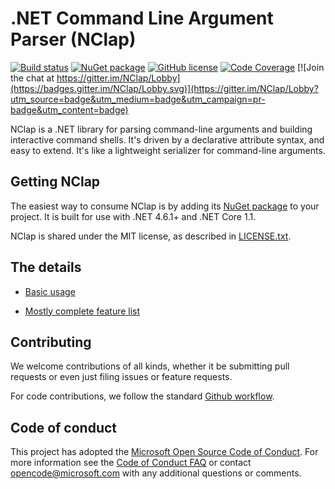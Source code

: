 # .NET Command Line Argument Parser (NClap)

[![Build status](https://ci.appveyor.com/api/projects/status/ay9tjpxor3n4gv1i/branch/master?svg=true)](https://ci.appveyor.com/project/reubeno/nclap/branch/master)
[![NuGet package](https://img.shields.io/nuget/vpre/NClap.svg)](https://www.nuget.org/packages/NClap)
[![GitHub license](https://img.shields.io/github/license/reubeno/NClap.svg)](https://reubeno.github.io/NClap/LICENSE.txt)
[![Code Coverage](https://codecov.io/gh/reubeno/NClap/branch/master/graph/badge.svg)](https://codecov.io/gh/reubeno/NClap) [![Join the chat at https://gitter.im/NClap/Lobby](https://badges.gitter.im/NClap/Lobby.svg)](https://gitter.im/NClap/Lobby?utm_source=badge&utm_medium=badge&utm_campaign=pr-badge&utm_content=badge)

NClap is a .NET library for parsing command-line arguments and building interactive
command shells. It's driven by a declarative attribute syntax, and easy to extend.
It's like a lightweight serializer for command-line arguments.

## Getting NClap

The easiest way to consume NClap is by adding its [NuGet package](https://www.nuget.org/packages/NClap) to your project.
It is built for use with .NET 4.6.1+ and .NET Core 1.1.

NClap is shared under the MIT license, as described in [LICENSE.txt](https://reubeno.github.io/NClap/LICENSE.txt).

## The details

* [Basic usage](docs/Usage.md)
 
* [Mostly complete feature list](docs/Features.md)

## Contributing

We welcome contributions of all kinds, whether it be submitting pull requests or even just
filing issues or feature requests.

For code contributions, we follow the standard
[Github workflow](https://guides.github.com/introduction/flow/).

## Code of conduct

This project has adopted the
[Microsoft Open Source Code of Conduct](https://opensource.microsoft.com/codeofconduct/).
For more information see the
[Code of Conduct FAQ](https://opensource.microsoft.com/codeofconduct/faq/) or
contact [opencode@microsoft.com](mailto:opencode@microsoft.com) with any
additional questions or comments.
